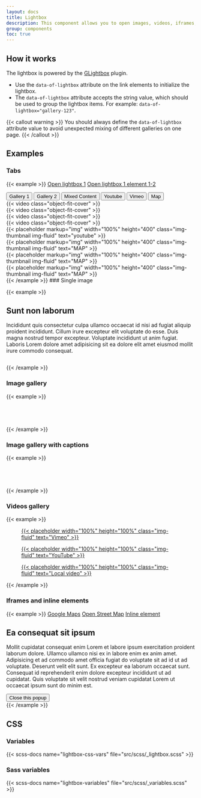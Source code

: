 ```yaml
---
layout: docs
title: Lightbox
description: This component allows you to open images, videos, iframes, or other inline types in a lightbox.
group: components
toc: true
---
```


## How it works

The lightbox is powered by the [GLightbox](https://github.com/biati-digital/glightbox) plugin.

- Use the `data-of-lightbox` attribute on the link elements to initialize the lightbox.
- The `data-of-lightbox` attribute accepts the string value, which should be used to group the lightbox items. For example: `data-of-lightbox="gallery-123"`.

{{< callout warning >}}
You should always define the `data-of-lightbox` attribute value to avoid unexpected mixing of different galleries on one page.
{{< /callout >}}

## Examples

### Tabs

{{< example >}}
<a href="#" data-lightbox-open="lightbox-1">Open lightbox 1</a>
<a href="#" data-lightbox-open="lightbox-1" data-lightbox-element="gallery-2-2">Open lightbox 1 element 1-2</a>

<div id="lightbox-1" data-of-lightbox="tabs" data-of-lightbox-tabs-setting='
{
  "id": "lightbox-1",
  "open": false,
  "tabs": [
    {
      "name": "Gallery 1",
      "thumbnail": true,
      "elements": [
        {
          "id": "gallery-1-1",
          "href": "https://picsum.photos/id/1/1200/800",
          "thumbnail": "https://picsum.photos/id/1/70",
          "type": "image",
          "title": "My Title",
          "description": "Example"
        },
        {
          "id": "gallery-1-2",
          "href": "https://picsum.photos/id/2/1200/800",
          "thumbnail": "https://picsum.photos/id/2/70",
          "type": "image",
          "alt": "image text alternatives",
          "title": "My Title 2",
          "description": "Example 2"
        },
        {
          "id": "gallery-1-3",
          "href": "https://picsum.photos/id/3/1200/800",
          "thumbnail": "https://picsum.photos/id/3/70",
          "type": "image",
          "alt": "image text alternatives"
        },
        {
          "id": "gallery-1-4",
          "href": "https://picsum.photos/id/4/1200/800",
          "thumbnail": "https://picsum.photos/id/4/70",
          "type": "image",
          "alt": "image text alternatives"
        },
        {
          "id": "gallery-1-5",
          "href": "https://picsum.photos/id/5/1200/800",
          "thumbnail": "https://picsum.photos/id/5/70",
          "type": "image",
          "alt": "image text alternatives"
        },
        {
          "id": "gallery-1-6",
          "href": "https://picsum.photos/id/6/1200/800",
          "thumbnail": "https://picsum.photos/id/6/70",
          "type": "image",
          "alt": "image text alternatives"
        },
        {
          "id": "gallery-1-7",
          "href": "https://picsum.photos/id/7/1200/800",
          "thumbnail": "https://picsum.photos/id/7/70",
          "type": "image",
          "alt": "image text alternatives"
        },
        {
          "id": "gallery-1-8",
          "href": "https://picsum.photos/id/8/1200/800",
          "thumbnail": "https://picsum.photos/id/8/70",
          "type": "image",
          "alt": "image text alternatives"
        },
        {
          "id": "gallery-1-9",
          "href": "https://picsum.photos/id/9/1200/800",
          "thumbnail": "https://picsum.photos/id/9/70",
          "type": "image",
          "alt": "image text alternatives"
        },
        {
          "id": "gallery-1-10",
          "href": "https://picsum.photos/id/10/1200/800",
          "thumbnail": "https://picsum.photos/id/10/70",
          "type": "image",
          "alt": "image text alternatives"
        },
        {
          "id": "gallery-1-11",
          "href": "https://picsum.photos/id/11/1200/800",
          "thumbnail": "https://picsum.photos/id/11/70",
          "type": "image",
          "title": "My Title",
          "description": "Example"
        },
        {
          "id": "gallery-1-12",
          "href": "https://picsum.photos/id/12/1200/800",
          "thumbnail": "https://picsum.photos/id/12/70",
          "type": "image",
          "alt": "image text alternatives"
        },
        {
          "id": "gallery-1-13",
          "href": "https://picsum.photos/id/13/1200/800",
          "thumbnail": "https://picsum.photos/id/13/70",
          "type": "image",
          "alt": "image text alternatives"
        },
        {
          "id": "gallery-1-14",
          "href": "https://picsum.photos/id/14/1200/800",
          "thumbnail": "https://picsum.photos/id/14/70",
          "type": "image",
          "alt": "image text alternatives"
        },
        {
          "id": "gallery-1-15",
          "href": "https://picsum.photos/id/15/1200/800",
          "thumbnail": "https://picsum.photos/id/15/70",
          "type": "image",
          "alt": "image text alternatives"
        },
        {
          "id": "gallery-1-16",
          "href": "https://picsum.photos/id/16/1200/800",
          "thumbnail": "https://picsum.photos/id/16/70",
          "type": "image",
          "alt": "image text alternatives"
        },
        {
          "id": "gallery-1-17",
          "href": "https://picsum.photos/id/17/1200/800",
          "thumbnail": "https://picsum.photos/id/17/70",
          "type": "image",
          "alt": "image text alternatives"
        },
        {
          "id": "gallery-1-18",
          "href": "https://picsum.photos/id/18/1200/800",
          "thumbnail": "https://picsum.photos/id/18/70",
          "type": "image",
          "alt": "image text alternatives"
        },
        {
          "id": "gallery-1-19",
          "href": "https://picsum.photos/id/19/1200/800",
          "thumbnail": "https://picsum.photos/id/19/70",
          "type": "image",
          "alt": "image text alternatives"
        },
        {
          "id": "gallery-1-20",
          "href": "https://picsum.photos/id/20/1200/800",
          "thumbnail": "https://picsum.photos/id/20/70",
          "type": "image",
          "alt": "image text alternatives"
        }
      ]
    },
    {
      "name": "Gallery 2",
      "thumbnail": true,
      "elements": [
        {
          "id": "gallery-2-1",
          "href": "https://picsum.photos/id/21/1200/800",
          "thumbnail": "https://picsum.photos/id/21/70",
          "type": "image",
          "title": "My Title",
          "description": "Example"
        },
        {
          "id": "gallery-2-2",
          "href": "https://picsum.photos/id/22/1200/800",
          "thumbnail": "https://picsum.photos/id/22/70",
          "type": "image",
          "alt": "image text alternatives"
        },
        {
          "id": "gallery-2-3",
          "href": "https://picsum.photos/id/23/1200/800",
          "thumbnail": "https://picsum.photos/id/23/70",
          "type": "image",
          "alt": "image text alternatives"
        },
        {
          "id": "gallery-2-4",
          "href": "https://picsum.photos/id/24/1200/800",
          "thumbnail": "https://picsum.photos/id/24/70",
          "type": "image",
          "alt": "image text alternatives"
        },
        {
          "id": "gallery-2-5",
          "href": "https://picsum.photos/id/25/1200/800",
          "thumbnail": "https://picsum.photos/id/25/70",
          "type": "image",
          "alt": "image text alternatives"
        },
        {
          "id": "gallery-2-6",
          "href": "https://picsum.photos/id/26/1200/800",
          "thumbnail": "https://picsum.photos/id/26/70",
          "type": "image",
          "alt": "image text alternatives"
        },
        {
          "id": "gallery-2-7",
          "href": "https://picsum.photos/id/27/1200/800",
          "thumbnail": "https://picsum.photos/id/27/70",
          "type": "image",
          "alt": "image text alternatives"
        },
        {
          "id": "gallery-2-8",
          "href": "https://picsum.photos/id/28/1200/800",
          "thumbnail": "https://picsum.photos/id/28/70",
          "type": "image",
          "alt": "image text alternatives"
        },
        {
          "id": "gallery-2-9",
          "href": "https://picsum.photos/id/29/1200/800",
          "thumbnail": "https://picsum.photos/id/29/70",
          "type": "image",
          "alt": "image text alternatives"
        }
      ]
    },
    {
      "name": "Mixed Content",
      "thumbnail": true,
      "elements": [
        {
          "id": "content-1",
          "href": "https://picsum.photos/id/31/1200/800",
          "type": "image",
          "title": "My Title",
          "description": "Example"
        },
        {
          "id": "content-2",
          "href": "https://picsum.photos/id/32/1200/800",
          "type": "image",
          "alt": "image text alternatives"
        },
        {
          "id": "content-3",
          "href": "https://www.youtube.com/watch?v=Ga6RYejo6Hk",
          "type": "video",
          "source": "youtube",
          "width": 900
        },
        {
          "id": "content-4",
          "content": "<p>This will append some html inside the slide</p>"
        }
      ]
    },
    {
      "name": "Youtube",
      "thumbnail": true,
      "elements": [
        {
          "id": "content-5",
          "href": "https://www.youtube.com/watch?v=Ga6RYejo6Hk",
          "type": "video",
          "source": "youtube",
          "width": 900
        }
      ]
    },
    {
      "name": "Vimeo",
      "thumbnail": false,
      "elements": [
        {
          "id": "content-6",
          "href": "https://vimeo.com/115041822",
          "type": "video",
          "source": "vimeo",
          "width": 900
        }
      ]
    },
    {
      "name": "Map",
      "thumbnail": true,
      "elements": [
        {
          "id": "content-7",
          "href": "https://maps.google.com/maps?hl=en&amp;q=TSO%20AG%2C%20F%C3%BCrstenlandstrasse%2053%2C%209000%20St.Gallen&amp;t=&amp;z=13&amp;iwloc=B&amp;output=embed",
          "width": 900
        }
      ]
    }
  ]
}
'>
</div>

<nav class="mb-2">
  <div class="nav nav-tabs nav-tabs-horizontal" id="nav-tab" role="tablist">
    <button class="nav-link active" id="nav-gallery-1-tab" data-bs-toggle="tab" data-bs-target="#nav-gallery-1" type="button" role="tab" aria-controls="nav-gallery-1" aria-selected="true">Gallery 1</button>
    <button class="nav-link" id="nav-gallery-2-tab" data-bs-toggle="tab" data-bs-target="#nav-gallery-2" type="button" role="tab" aria-controls="gallery-2" aria-selected="false">Gallery 2</button>
    <button class="nav-link" id="nav-mixed-content-tab" data-bs-toggle="tab" data-bs-target="#nav-mixed-content" type="button" role="tab" aria-controls="nav-mixed-content" aria-selected="false">Mixed Content</button>
    <button class="nav-link" id="nav-youtube-tab" data-bs-toggle="tab" data-bs-target="#nav-youtube" type="button" role="tab" aria-controls="nav-youtube" aria-selected="false">Youtube</button>
    <button class="nav-link" id="nav-vimeo-tab" data-bs-toggle="tab" data-bs-target="#nav-vimeo" type="button" role="tab" aria-controls="nav-vimeo" aria-selected="false">Vimeo</button>
    <button class="nav-link" id="nav-map-tab" data-bs-toggle="tab" data-bs-target="#nav-map" type="button" role="tab" aria-controls="nav-map" aria-selected="false">Map</button>
  </div>
</nav>

<div class="tab-content" id="nav-tabContent">
  <div class="tab-pane fade show active" id="nav-gallery-1" role="tabpanel" aria-labelledby="nav-gallery-1-tab" tabindex="0">
    <div class="masonry masonry-group-2">
      <div class="masonry-group-item">
        <div class="masonry masonry-vertical-1">
          <div class="masonry-item aspect aspect-16x9 aspect-md-4x3 aspect-xl-auto">
            <a href="https://picsum.photos/id/1/1200/800" data-lightbox-open="lightbox-1" data-lightbox-element="gallery-1-1">
              <img src="https://picsum.photos/id/1/1200/800" alt="" class="img-fit-cover img-thumbnail">
            </a>
          </div>
        </div>
      </div>
      <div class="masonry-group-item">
        <div class="masonry masonry-vertical-5">
          <div class="masonry-item aspect aspect-16x9 aspect-md-3x4 aspect-xl-9x16">
            <a href="https://picsum.photos/id/2/1200/800" data-lightbox-open="lightbox-1" data-lightbox-element="gallery-1-2">
              <img src="https://picsum.photos/id/2/1200/800" alt="" class="img-fit-cover img-thumbnail">
            </a>
          </div>
          <div class="masonry-item aspect aspect-16x9 aspect-md-auto">
            <a href="https://picsum.photos/id/3/1200/800" data-lightbox-open="lightbox-1" data-lightbox-element="gallery-1-3">
              <img src="https://picsum.photos/id/3/1200/800" alt="" class="img-fit-cover img-thumbnail">
            </a>
          </div>
          <div class="masonry-item aspect aspect-16x9 aspect-md-auto">
            <a href="https://picsum.photos/id/4/1200/800" data-lightbox-open="lightbox-1" data-lightbox-element="gallery-1-4">
              <img src="https://picsum.photos/id/4/1200/800" alt="" class="img-fit-cover img-thumbnail">
            </a>
          </div>
        </div>
      </div>
    </div>
  </div>
  <div class="tab-pane fade" id="nav-gallery-2" role="tabpanel" aria-labelledby="nav-gallery-2-tab" tabindex="0">
    <div class="masonry masonry-group-2">
      <div class="masonry-group-item">
        <div class="masonry masonry-vertical-1">
          <div class="masonry-item aspect aspect-16x9 aspect-md-4x3 aspect-xl-auto">
            <a href="https://picsum.photos/id/21/1200/800" data-lightbox-open="lightbox-1" data-lightbox-element="gallery-2-1">
              <img src="https://picsum.photos/id/21/1200/800" alt="" class="img-fit-cover img-thumbnail">
            </a>
          </div>
        </div>
      </div>
      <div class="masonry-group-item">
        <div class="masonry masonry-vertical-5">
          <div class="masonry-item aspect aspect-16x9 aspect-md-3x4 aspect-xl-9x16">
            <a href="https://picsum.photos/id/22/1200/800" data-lightbox-open="lightbox-1" data-lightbox-element="gallery-2-2">
              <img src="https://picsum.photos/id/22/1200/800" alt="" class="img-fit-cover img-thumbnail">
            </a>
          </div>
          <div class="masonry-item aspect aspect-16x9 aspect-md-auto">
            <a href="https://picsum.photos/id/23/1200/800" data-lightbox-open="lightbox-1" data-lightbox-element="gallery-2-3">
              <img src="https://picsum.photos/id/23/1200/800" alt="" class="img-fit-cover img-thumbnail">
            </a>
          </div>
          <div class="masonry-item aspect aspect-16x9 aspect-md-auto">
            <a href="https://picsum.photos/id/24/1200/800" data-lightbox-open="lightbox-1" data-lightbox-element="gallery-2-4">
              <img src="https://picsum.photos/id/24/1200/800" alt="" class="img-fit-cover img-thumbnail">
            </a>
          </div>
        </div>
      </div>
    </div>
  </div>
  <div class="tab-pane fade" id="nav-mixed-content" role="tabpanel" aria-labelledby="nav-mixed-content-tab" tabindex="0">
    <div class="masonry masonry-group-2">
      <div class="masonry-group-item">
        <div class="masonry masonry-vertical-1">
          <div class="masonry-item aspect aspect-16x9 aspect-md-4x3 aspect-xl-auto" data-of-video-play>
            {{< video class="object-fit-cover" >}}
          </div>
        </div>
      </div>
      <div class="masonry-group-item">
        <div class="masonry masonry-vertical-5">
          <div class="masonry-item aspect aspect-16x9 aspect-md-3x4 aspect-xl-9x16" data-of-video-play>
            {{< video class="object-fit-cover" >}}
          </div>
          <div class="masonry-item aspect aspect-16x9 aspect-md-auto" data-of-video-play>
            {{< video class="object-fit-cover" >}}
          </div>
          <div class="masonry-item aspect aspect-16x9 aspect-md-auto" data-of-video-play>
            {{< video class="object-fit-cover" >}}
          </div>
        </div>
      </div>
    </div>
  </div>
  <div class="tab-pane fade" id="nav-youtube" role="tabpanel" aria-labelledby="nav-youtube-tab" tabindex="0">
    {{< placeholder markup="img" width="100%" height="400" class="img-thumbnail img-fluid" text="youtube" >}}
  </div>
  <div class="tab-pane fade" id="nav-vimeo" role="tabpanel" aria-labelledby="nav-vimeo-tab" tabindex="0">
    {{< placeholder markup="img" width="100%" height="400" class="img-thumbnail img-fluid" text="MAP" >}}
  </div>
  <div class="tab-pane fade" id="nav-youtube" role="tabpanel" aria-labelledby="nav-youtube-tab" tabindex="0">
    {{< placeholder markup="img" width="100%" height="400" class="img-thumbnail img-fluid" text="MAP" >}}
  </div>
  <div class="tab-pane fade" id="nav-map" role="tabpanel" aria-labelledby="nav-map-tab" tabindex="0">
    {{< placeholder markup="img" width="100%" height="400" class="img-thumbnail img-fluid" text="MAP" >}}
  </div>
</div>
{{< /example >}}
### Single image

{{< example >}}
<div class="row">
  <div class="col-md-6">
    <h2>Sunt non laborum</h2>
    <p>Incididunt quis consectetur culpa ullamco occaecat id nisi ad fugiat aliquip proident incididunt. Cillum irure excepteur elit voluptate do esse. Duis magna nostrud tempor excepteur. Voluptate incididunt ut anim fugiat. Laboris Lorem dolore amet adipisicing sit ea dolore elit amet eiusmod mollit irure commodo consequat.</p>
  </div>

  <div class="col-md-6">
    <figure>
      <a href="assets/media/sample-gallery-1.jpg" data-of-lightbox>
        <img src="assets/media/sample-gallery-1.jpg" class="aspect aspect-4x3 object-fit-cover img-thumbnail" alt="">
      </a>
    </figure>
  </div>
</div>
{{< /example >}}

### Image gallery

{{< example >}}
<div class="row">
  <div class="col-3">
    <figure>
      <a href="assets/media/sample-gallery-1.jpg" data-of-lightbox="image-gallery">
        <img src="assets/media/sample-gallery-1.jpg" class="aspect aspect-4x3 object-fit-cover img-thumbnail" alt="">
      </a>
    </figure>
  </div>
  <div class="col-3">
    <figure>
      <a href="assets/media/sample-gallery-2.jpg" data-of-lightbox="image-gallery">
        <img src="assets/media/sample-gallery-2.jpg" class="aspect aspect-4x3 object-fit-cover img-thumbnail" alt="">
      </a>
    </figure>
  </div>
  <div class="col-3">
    <figure>
      <a href="assets/media/sample-gallery-3.jpg" data-of-lightbox="image-gallery">
        <img src="assets/media/sample-gallery-3.jpg" class="aspect aspect-4x3 object-fit-cover img-thumbnail" alt="">
      </a>
    </figure>
  </div>
  <div class="col-3">
    <figure>
      <a href="assets/media/sample-gallery-4.jpg" data-of-lightbox="image-gallery">
        <img src="assets/media/sample-gallery-4.jpg" class="aspect aspect-4x3 object-fit-cover img-thumbnail" alt="">
      </a>
    </figure>
  </div>
</div>
{{< /example >}}

### Image gallery with captions

{{< example >}}
<div class="row">
  <div class="col-3">
    <figure>
      <a href="assets/media/sample-gallery-1.jpg" data-of-lightbox="image-captions-gallery" data-title="Est anim dolor qui" data-description="Ad minim sit magna tempor irure dolore mollit qui dolore. Irure ea nisi laborum do voluptate adipisicing amet fugiat nostrud qui anim excepteur. Nulla sit consequat id ut amet esse. Et dolore est non est enim consequat.">
        <img src="assets/media/sample-gallery-1.jpg" class="aspect aspect-4x3 object-fit-cover img-thumbnail" alt="">
      </a>
    </figure>
  </div>
  <div class="col-3">
    <figure>
      <a href="assets/media/sample-gallery-2.jpg" data-of-lightbox="image-captions-gallery" data-title="Cillum eiusmod sint adipisicing deserunt incididunt" data-description="Ad elit mollit in sunt id incididunt irure. Ea ex id quis laborum aute sit ipsum et proident ex ex dolor mollit. Et est occaecat sit et ex fugiat laboris officia anim amet incididunt nisi labore sit nisi. Nostrud sint incididunt dolore ea aliqua sint qui et reprehenderit tempor voluptate minim amet aute dolore. Nostrud nostrud duis ipsum Lorem aliqua officia. Incididunt dolore anim laborum occaecat consectetur consequat incididunt eu ut laborum enim.">
        <img src="assets/media/sample-gallery-2.jpg" class="aspect aspect-4x3 object-fit-cover img-thumbnail" alt="">
      </a>
    </figure>
  </div>
  <div class="col-3">
    <figure>
      <a href="assets/media/sample-gallery-3.jpg" data-of-lightbox="image-captions-gallery" data-title="Culpa et Lorem qui" data-description="Fugiat elit cillum cillum in ipsum excepteur consectetur ad nostrud occaecat consectetur aliquip magna ea occaecat. Aliquip do fugiat cupidatat enim aute aliquip. Culpa labore ad sint magna ex veniam dolor nulla velit est ea aliquip. Consequat excepteur ut cillum ipsum ex minim excepteur. Ipsum officia labore eu nostrud Lorem esse ex cupidatat cillum qui ea mollit ex veniam cupidatat. Pariatur do ut reprehenderit deserunt minim culpa qui reprehenderit consectetur aute tempor. Duis sint mollit deserunt adipisicing nisi eiusmod qui incididunt aliqua occaecat commodo consectetur Lorem veniam.">
        <img src="assets/media/sample-gallery-3.jpg" class="aspect aspect-4x3 object-fit-cover img-thumbnail" alt="">
      </a>
    </figure>
  </div>
  <div class="col-3">
    <figure>
      <a href="assets/media/sample-gallery-4.jpg" data-of-lightbox="image-captions-gallery" data-title="Elit sint in reprehenderit" data-description="Ea enim consequat aute culpa nulla sint nulla reprehenderit pariatur eu. Ut do fugiat irure Lorem labore incididunt adipisicing minim et laborum sint. Elit consequat deserunt minim in minim laborum labore magna ex mollit ad cupidatat elit laborum. Eu dolore veniam magna quis consequat elit. Id id proident cillum deserunt.">
        <img src="assets/media/sample-gallery-4.jpg" class="aspect aspect-4x3 object-fit-cover img-thumbnail" alt="">
      </a>
    </figure>
  </div>
</div>
{{< /example >}}

### Videos gallery

{{< example >}}
<div class="row">
  <div class="col-4">
    <figure>
      <a href="https://vimeo.com/115041822" data-of-lightbox="videos-gallery">
        {{< placeholder width="100%" height="100%" class="img-fluid" text="Vimeo" >}}
      </a>
    </figure>
  </div>
  <div class="col-4">
    <figure>
      <a href="https://www.youtube-nocookie.com/embed/Ga6RYejo6Hk" data-of-lightbox="videos-gallery">
        {{< placeholder width="100%" height="100%" class="img-fluid" text="YouTube" >}}
      </a>
    </figure>
  </div>
  <div class="col-4">
    <figure>
      <a href="assets/media/sample-video.mp4" data-of-lightbox="videos-gallery">
        {{< placeholder width="100%" height="100%" class="img-fluid" text="Local video" >}}
      </a>
    </figure>
  </div>
</div>
{{< /example >}}

### Iframes and inline elements

{{< example >}}
<a href="https://maps.google.com/maps?hl=en&amp;q=TSO%20AG%2C%20F%C3%BCrstenlandstrasse%2053%2C%209000%20St.Gallen&amp;t=&amp;z=13&amp;iwloc=B&amp;output=embed" class="btn btn-primary" data-of-lightbox="inline-gallery">Google Maps</a>
<a href="https://www.openstreetmap.org/export/embed.html?bbox=9.311041831970217%2C47.39439835079049%2C9.384942054748537%2C47.432383951962365&amp;layer=mapnik&amp;marker=47.413394576333644%2C9.347991943359375" class="btn btn-primary" data-of-lightbox="inline-gallery">Open Street Map</a>
<a href="#inline-example" class="btn btn-primary" data-of-lightbox="inline-gallery" data-height="auto">Inline element</a>

<div class="d-none">
  <div id="inline-example" class="p-5 text-center">
    <h2>Ea consequat sit ipsum</h2>
    <p>Mollit cupidatat consequat enim Lorem et labore ipsum exercitation proident laborum dolore. Ullamco ullamco nisi ex in labore enim ex anim amet. Adipisicing et ad commodo amet officia fugiat do voluptate sit ad id ut ad voluptate. Deserunt velit elit sunt. Ex excepteur ea laborum occaecat sunt. Consequat id reprehenderit enim dolore excepteur incididunt ut ad cupidatat. Quis voluptate sit velit nostrud veniam cupidatat Lorem ut occaecat ipsum sunt do minim est.</p>
    <button class="btn btn-primary gtrigger-close" type="button">Close this popup</button>
  </div>
</div>
{{< /example >}}

## CSS

### Variables

{{< scss-docs name="lightbox-css-vars" file="src/scss/_lightbox.scss" >}}

### Sass variables

{{< scss-docs name="lightbox-variables" file="src/scss/_variables.scss" >}}

